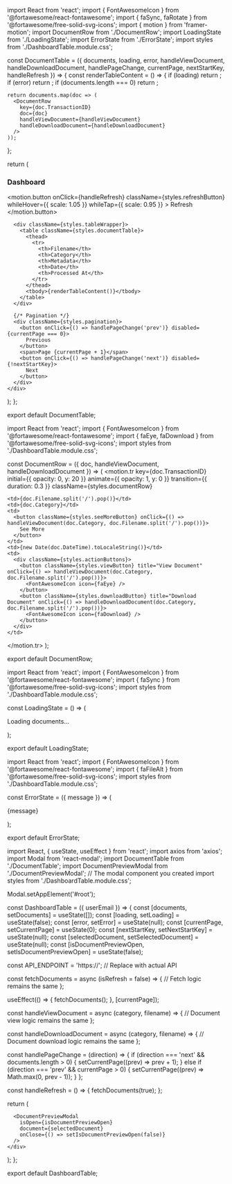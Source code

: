 import React from 'react';
import { FontAwesomeIcon } from '@fortawesome/react-fontawesome';
import { faSync, faRotate } from '@fortawesome/free-solid-svg-icons';
import { motion } from 'framer-motion';
import DocumentRow from './DocumentRow';
import LoadingState from './LoadingState';
import ErrorState from './ErrorState';
import styles from './DashboardTable.module.css';

const DocumentTable = ({ documents, loading, error, handleViewDocument, handleDownloadDocument, handlePageChange, currentPage, nextStartKey, handleRefresh }) => {
  const renderTableContent = () => {
    if (loading) return <LoadingState />;
    if (error) return <ErrorState message={error} />;
    if (documents.length === 0) return <ErrorState message="No documents found" />;

    return documents.map(doc => (
      <DocumentRow
        key={doc.TransactionID}
        doc={doc}
        handleViewDocument={handleViewDocument}
        handleDownloadDocument={handleDownloadDocument}
      />
    ));
  };

  return (
    <div className={styles.documentTableContainer}>
      <div className={styles.tableHeader}>
        <h3>Dashboard</h3>
        <div className={styles.headerActions}>
          <motion.button
            onClick={handleRefresh}
            className={styles.refreshButton}
            whileHover={{ scale: 1.05 }}
            whileTap={{ scale: 0.95 }}
          >
            <FontAwesomeIcon icon={faRotate} />
            Refresh
          </motion.button>
        </div>
      </div>

      <div className={styles.tableWrapper}>
        <table className={styles.documentTable}>
          <thead>
            <tr>
              <th>Filename</th>
              <th>Category</th>
              <th>Metadata</th>
              <th>Date</th>
              <th>Processed At</th>
            </tr>
          </thead>
          <tbody>{renderTableContent()}</tbody>
        </table>
      </div>

      {/* Pagination */}
      <div className={styles.pagination}>
        <button onClick={() => handlePageChange('prev')} disabled={currentPage === 0}>
          Previous
        </button>
        <span>Page {currentPage + 1}</span>
        <button onClick={() => handlePageChange('next')} disabled={!nextStartKey}>
          Next
        </button>
      </div>
    </div>
  );
};

export default DocumentTable;




import React from 'react';
import { FontAwesomeIcon } from '@fortawesome/react-fontawesome';
import { faEye, faDownload } from '@fortawesome/free-solid-svg-icons';
import styles from './DashboardTable.module.css';

const DocumentRow = ({ doc, handleViewDocument, handleDownloadDocument }) => (
  <motion.tr
    key={doc.TransactionID}
    initial={{ opacity: 0, y: 20 }}
    animate={{ opacity: 1, y: 0 }}
    transition={{ duration: 0.3 }}
    className={styles.documentRow}
  >
    <td>{doc.Filename.split('/').pop()}</td>
    <td>{doc.Category}</td>
    <td>
      <button className={styles.seeMoreButton} onClick={() => handleViewDocument(doc.Category, doc.Filename.split('/').pop())}>
        See More
      </button>
    </td>
    <td>{new Date(doc.DateTime).toLocaleString()}</td>
    <td>
      <div className={styles.actionButtons}>
        <button className={styles.viewButton} title="View Document" onClick={() => handleViewDocument(doc.Category, doc.Filename.split('/').pop())}>
          <FontAwesomeIcon icon={faEye} />
        </button>
        <button className={styles.downloadButton} title="Download Document" onClick={() => handleDownloadDocument(doc.Category, doc.Filename.split('/').pop())}>
          <FontAwesomeIcon icon={faDownload} />
        </button>
      </div>
    </td>
  </motion.tr>
);

export default DocumentRow;






import React from 'react';
import { FontAwesomeIcon } from '@fortawesome/react-fontawesome';
import { faSync } from '@fortawesome/free-solid-svg-icons';
import styles from './DashboardTable.module.css';

const LoadingState = () => (
  <tr>
    <td colSpan="6" className={styles.loadingRow}>
      <div className={styles.loadingContent}>
        <FontAwesomeIcon icon={faSync} spin className={styles.loadingIcon} />
        <p>Loading documents...</p>
      </div>
    </td>
  </tr>
);

export default LoadingState;



import React from 'react';
import { FontAwesomeIcon } from '@fortawesome/react-fontawesome';
import { faFileAlt } from '@fortawesome/free-solid-svg-icons';
import styles from './DashboardTable.module.css';

const ErrorState = ({ message }) => (
  <tr>
    <td colSpan="6" className={styles.emptyRow}>
      <div className={styles.emptyContent}>
        <FontAwesomeIcon icon={faFileAlt} className={styles.emptyIcon} />
        <p>{message}</p>
      </div>
    </td>
  </tr>
);

export default ErrorState;




import React, { useState, useEffect } from 'react';
import axios from 'axios';
import Modal from 'react-modal';
import DocumentTable from './DocumentTable';
import DocumentPreviewModal from './DocumentPreviewModal'; // The modal component you created
import styles from './DashboardTable.module.css';

Modal.setAppElement('#root');

const DashboardTable = ({ userEmail }) => {
  const [documents, setDocuments] = useState([]);
  const [loading, setLoading] = useState(false);
  const [error, setError] = useState(null);
  const [currentPage, setCurrentPage] = useState(0);
  const [nextStartKey, setNextStartKey] = useState(null);
  const [selectedDocument, setSelectedDocument] = useState(null);
  const [isDocumentPreviewOpen, setIsDocumentPreviewOpen] = useState(false);

  const API_ENDPOINT = 'https://'; // Replace with actual API

  const fetchDocuments = async (isRefresh = false) => {
    // Fetch logic remains the same
  };

  useEffect(() => {
    fetchDocuments();
  }, [currentPage]);

  const handleViewDocument = async (category, filename) => {
    // Document view logic remains the same
  };

  const handleDownloadDocument = async (category, filename) => {
    // Document download logic remains the same
  };

  const handlePageChange = (direction) => {
    if (direction === 'next' && documents.length > 0) {
      setCurrentPage((prev) => prev + 1);
    } else if (direction === 'prev' && currentPage > 0) {
      setCurrentPage((prev) => Math.max(0, prev - 1));
    }
  };

  const handleRefresh = () => {
    fetchDocuments(true);
  };

  return (
    <div className={styles.documentTableContainer}>
      <DocumentTable
        documents={documents}
        loading={loading}
        error={error}
        handleViewDocument={handleViewDocument}
        handleDownloadDocument={handleDownloadDocument}
        handlePageChange={handlePageChange}
        currentPage={currentPage}
        nextStartKey={nextStartKey}
        handleRefresh={handleRefresh}
      />

      <DocumentPreviewModal
        isOpen={isDocumentPreviewOpen}
        document={selectedDocument}
        onClose={() => setIsDocumentPreviewOpen(false)}
      />
    </div>
  );
};

export default DashboardTable;
